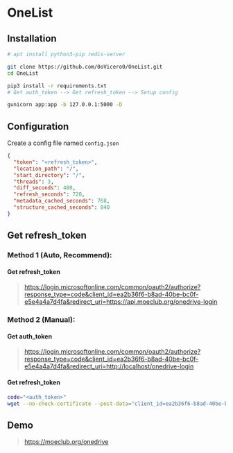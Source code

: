 # OneList

## Installation

```bash
# apt install python3-pip redis-server

git clone https://github.com/0oVicero0/OneList.git
cd OneList

pip3 install -r requirements.txt
# Get auth_token --> Get refresh_token --> Setup config

gunicorn app:app -b 127.0.0.1:5000 -D
```

## Configuration

Create a config file named `config.json`

```json
{
  "token": "<refresh_token>",
  "location_path": "/",
  "start_directory": "/",
  "threads": 3,
  "diff_seconds": 480,
  "refresh_seconds": 720,
  "metadata_cached_seconds": 768,
  "structure_cached_seconds": 840
}
```
## Get refresh_token

### Method 1 (Auto, Recommend): 

#### Get refresh_token

> https://login.microsoftonline.com/common/oauth2/authorize?response_type=code&client_id=ea2b36f6-b8ad-40be-bc0f-e5e4a4a7d4fa&redirect_uri=https://api.moeclub.org/onedrive-login

### Method 2 (Manual): 

#### Get auth_token

> https://login.microsoftonline.com/common/oauth2/authorize?response_type=code&client_id=ea2b36f6-b8ad-40be-bc0f-e5e4a4a7d4fa&redirect_uri=http://localhost/onedrive-login

#### Get refresh_token

```bash
code="<auth_token>"
wget --no-check-certificate --post-data="client_id=ea2b36f6-b8ad-40be-bc0f-e5e4a4a7d4fa&client_secret=h27zG8pr8BNsLU0JbBh5AOznNS5Of5Y540l/koc7048=&grant_type=authorization_code&resource=https://api.office.com/discovery/&redirect_uri=http://localhost/onedrive-login&code=$code" 'https://login.microsoftonline.com/common/oauth2/token' -qO-
```

## Demo
> https://moeclub.org/onedrive
